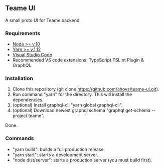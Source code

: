 ## Teame UI
A small proto UI for Teame backend.

### Requirements
- [Node >= v.10](https://nodejs.org/en/)
- [Yarn >= v.1.12](https://yarnpkg.com/en/docs/install)
- [Visual Studio Code](https://code.visualstudio.com/download)
- Recommended VS code extensions: TypeScript TSLint Plugin & GraphQL.

### Installation
1. Clone this repository (git clone https://github.com/ahoys/teame-ui.git).
2. Run command "yarn" for the directory. This will install the dependencies.
3. (optional) Install graphql-cli "yarn global graphql-cli".
4. (optional) Download newest graphql schema "graphql get-schema --project teame".

Done.

### Commands
- "yarn build": builds a full production release.
- "yarn start": starts a development server.
- "node dist/server": starts a production server (you must build first).
